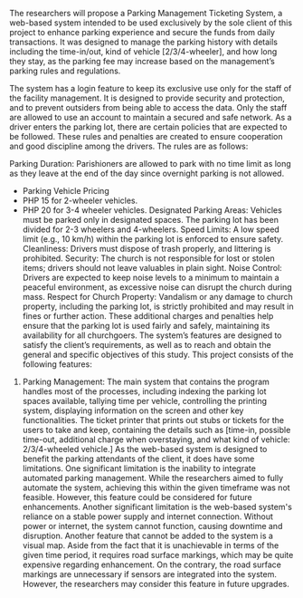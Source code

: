 The researchers will propose a Parking Management Ticketing System, a
web-based system intended to be used exclusively by the sole client of this project to
enhance parking experience and secure the funds from daily transactions. It was designed
to manage the parking history with details including the time-in/out, kind of vehicle
[2/3/4-wheeler], and how long they stay, as the parking fee may increase based on the
management’s parking rules and regulations.

The system has a login feature to keep its exclusive use only for the staff of the
facility management. It is designed to provide security and protection, and to prevent
outsiders from being able to access the data. Only the staff are allowed to use an account
to maintain a secured and safe network.
As a driver enters the parking lot, there are certain policies that are expected to be
followed. These rules and penalties are created to ensure cooperation and good discipline
among the drivers. The rules are as follows:


Parking Duration: Parishioners are allowed to park with no time limit as long as they
leave at the end of the day since overnight parking is not allowed.
- Parking Vehicle Pricing
- PHP 15 for 2-wheeler vehicles.
- PHP 20 for 3-4 wheeler vehicles.
Designated Parking Areas: Vehicles must be parked only in designated spaces. The
parking lot has been divided for 2-3 wheelers and 4-wheelers.
Speed Limits: A low speed limit (e.g., 10 km/h) within the parking lot is enforced to
ensure safety.
Cleanliness: Drivers must dispose of trash properly, and littering is prohibited.
Security: The church is not responsible for lost or stolen items; drivers should not leave
valuables in plain sight.
Noise Control: Drivers are expected to keep noise levels to a minimum to maintain a
peaceful environment, as excessive noise can disrupt the church during mass.
Respect for Church Property: Vandalism or any damage to church property, including
the parking lot, is strictly prohibited and may result in fines or further action.
These additional charges and penalties help ensure that the parking lot is used
fairly and safely, maintaining its availability for all churchgoers.
The system’s features are designed to satisfy the client’s requirements, as well as
to reach and obtain the general and specific objectives of this study. This project consists
of the following features:

1. Parking Management: 
The main system that contains the program handles most of the processes,
including indexing the parking lot spaces available, tallying time per vehicle, controlling
the printing system, displaying information on the screen and other key functionalities.
The ticket printer that prints out stubs or tickets for the users to take and keep,
containing the details such as [time-in, possible time-out, additional charge when
overstaying, and what kind of vehicle: 2/3/4-wheeled vehicle.]
As the web-based system is designed to benefit the parking attendants of the
client, it does have some limitations. One significant limitation is the inability to integrate
automated parking management. While the researchers aimed to fully automate the
system, achieving this within the given timeframe was not feasible. However, this feature
could be considered for future enhancements. Another significant limitation is the
web-based system's reliance on a stable power supply and internet connection. Without
power or internet, the system cannot function, causing downtime and disruption.
Another feature that cannot be added to the system is a visual map. Aside from
the fact that it is unachievable in terms of the given time period, it requires road surface
markings, which may be quite expensive regarding enhancement. On the contrary, the
road surface markings are unnecessary if sensors are integrated into the system. However,
the researchers may consider this feature in future upgrades.